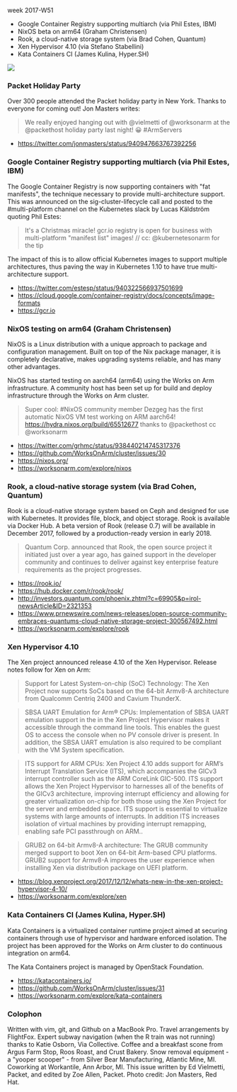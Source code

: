 week 2017-W51

* Google Container Registry supporting multiarch (via Phil Estes, IBM)
* NixOS beta on arm64 (Graham Christensen)
* Rook, a cloud-native storage system (via Brad Cohen, Quantum)
* Xen Hypervisor 4.10 (via Stefano Stabellini)
* Kata Containers CI (James Kulina, Hyper.SH)

<img src="https://pbs.twimg.com/media/DQ7q6O6X0AE-o36.jpg:large">

### Packet Holiday Party

Over 300 people attended the Packet holiday party in New York.
Thanks to everyone for coming out! Jon Masters writes:

> We really enjoyed hanging out with @vielmetti of @worksonarm at the @packethost holiday party last night! 😀 #ArmServers

* https://twitter.com/jonmasters/status/940947663767392256

### Google Container Registry supporting multiarch (via Phil Estes, IBM)

The Google Container Registry is now supporting containers with
"fat manifests", the technique necessary to provide multi-architecture
support. This was announced on the sig-cluster-lifecycle call and posted
to the #multi-platform channel on the Kubernetes slack by 
Lucas Käldström quoting Phil Estes:

> It's a Christmas miracle! gcr.io registry is open for business
with multi-platform "manifest list" images! // cc: @kubernetesonarm
for the tip

The impact of this is to allow official Kubernetes images to support
multiple architectures, thus paving the way in Kubernetes 1.10 to
have true multi-architecture support.

* https://twitter.com/estesp/status/940322566937501699
* https://cloud.google.com/container-registry/docs/concepts/image-formats
* https://gcr.io

### NixOS testing on arm64 (Graham Christensen)

NixOS is a Linux distribution with a unique approach to package and
configuration management. Built on top of the Nix package manager,
it is completely declarative, makes upgrading systems reliable, and
has many other advantages.

NixOS has started testing on aarch64 (arm64) using the Works
on Arm infrastructure. A community host has been set up for
build and deploy infrastructure through the Works on Arm cluster.

> Super cool: #NixOS community member Dezgeg has the first automatic
NixOS VM test working on ARM aarch64!
https://hydra.nixos.org/build/65512677  thanks to @packethost cc
@worksonarm

* https://twitter.com/grhmc/status/938440214745317376
* https://github.com/WorksOnArm/cluster/issues/30
* https://nixos.org/
* https://worksonarm.com/explore/nixos

### Rook, a cloud-native storage system (via Brad Cohen, Quantum)

Rook is a cloud-native storage system based on Ceph and designed for
use with Kubernetes. It provides file, block, and object storage.
Rook is available via Docker Hub. A beta version of Rook (release
0.7) will be available in December 2017, followed by a production-ready
version in early 2018.

> Quantum Corp. announced that Rook, the open source project it
initiated just over a year ago, has gained support in the developer
community and continues to deliver against key enterprise feature
requirements as the project progresses.

* https://rook.io/
* https://hub.docker.com/r/rook/rook/
* http://investors.quantum.com/phoenix.zhtml?c=69905&p=irol-newsArticle&ID=2321353
* https://www.prnewswire.com/news-releases/open-source-community-embraces-quantums-cloud-native-storage-project-300567492.html
* https://worksonarm.com/explore/rook

### Xen Hypervisor 4.10

The Xen project announced release 4.10 of the Xen Hypervisor. 
Release notes follow for Xen on Arm:

> Support for Latest System-on-chip (SoC) Technology: The Xen Project
now supports SoCs based on the 64-bit Armv8-A architecture from
Qualcomm Centriq 2400 and Cavium ThunderX.

> SBSA UART Emulation for Arm® CPUs: Implementation of SBSA UART
emulation support in the in the Xen Project Hypervisor makes it
accessible through the command line tools. This enables the guest
OS to access the console when no PV console driver is present. In
addition, the SBSA UART emulation is also required to be compliant
with the VM System specification.

> ITS support for ARM CPUs: Xen Project 4.10 adds support for ARM’s
Interrupt Translation Service (ITS), which accompanies the GICv3
interrupt controller such as the ARM CoreLink GIC-500. ITS support
allows the Xen Project Hypervisor to harnesses all of the benefits
of the GICv3 architecture, improving interrupt efficiency and
allowing for greater virtualization on-chip for both those using
the Xen Project for the server and embedded space. ITS support is
essential to virtualize systems with large amounts of interrupts.
In addition ITS increases isolation of virtual machines by providing
interrupt remapping, enabling safe PCI passthrough on ARM..

> GRUB2 on 64-bit Armv8-A architecture: The GRUB community merged
support to boot Xen on 64-bit Arm-based CPU platforms. GRUB2 support
for Armv8-A improves the user experience when installing Xen via
distribution package on UEFI platform.

* https://blog.xenproject.org/2017/12/12/whats-new-in-the-xen-project-hypervisor-4-10/
* https://worksonarm.com/explore/xen

### Kata Containers CI (James Kulina, Hyper.SH)

Kata Containers is a virtualized container runtime project aimed
at securing containers through use of hypervisor and hardware
enforced isolation. The project has been approved for the Works
on Arm cluster to do continuous integration on arm64.

The Kata Containers project is managed by OpenStack Foundation.

* https://katacontainers.io/
* https://github.com/WorksOnArm/cluster/issues/31
* https://worksonarm.com/explore/kata-containers

### Colophon

Written with vim, git, and Github on a MacBook Pro. Travel arrangements
by FlightFox. Expert subway navigation (when the R train was not running)
thanks to Katie Osborn, Via Collective.
Coffee and a breakfast scone from Argus Farm Stop,
Roos Roast, and Crust Bakery. Snow removal equipment - a "yooper
scooper" - from Silver Bear Manufacturing, Atlantic Mine, MI.
Coworking at Workantile, Ann Arbor, MI. This issue written by
Ed Vielmetti, Packet, and edited by Zoe Allen, Packet. Photo credit: Jon Masters, Red Hat.
